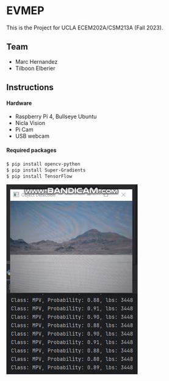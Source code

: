 # EVMEP
This is the Project for UCLA ECEM202A/CSM213A (Fall 2023).

## Team
* Marc Hernandez
* Tilboon Elberier

## Instructions

#### Hardware
- Raspberry Pi 4, Bullseye Ubuntu
- Nicla Vision
- Pi Cam
- USB webcam

#### Required packages
```
$ pip install opencv-python
$ pip install Super-Gradients
$ pip install TensorFlow
```
![](https://github.com/astronandez/EVMEP/blob/main/docs/media/rpi_cloud_short_gif.gif)
